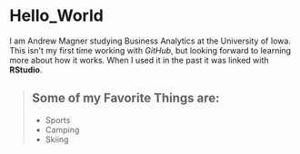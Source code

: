 # Hello_World

I am Andrew Magner studying Business Analytics at the University of Iowa. This isn't my first time working with _GitHub_, but looking forward to learning more about how it works. When I used it in the past it was linked with **RStudio**.

> ## Some of my Favorite Things are:
>
> - Sports
> - Camping
> - Skiing

